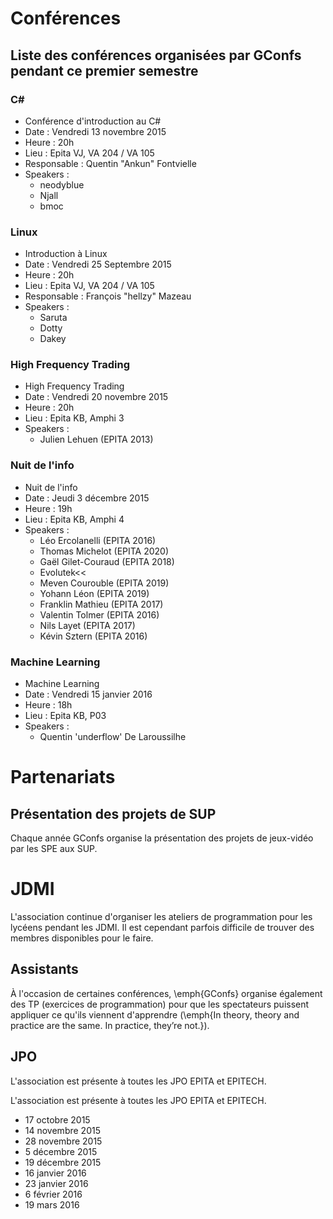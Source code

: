 # Conférences

## Liste des conférences organisées par GConfs pendant ce premier semestre

### C#

* Conférence d'introduction au C#
* Date : Vendredi 13 novembre 2015
* Heure : 20h
* Lieu : Epita VJ, VA 204 / VA 105
* Responsable : Quentin "Ankun" Fontvielle
* Speakers :
    * neodyblue
    * Njall
    * bmoc

### Linux

* Introduction à Linux
* Date : Vendredi 25 Septembre 2015
* Heure : 20h
* Lieu : Epita VJ, VA 204 / VA 105
* Responsable : François "hellzy" Mazeau
* Speakers :
    * Saruta
    * Dotty
    * Dakey

### High Frequency Trading

* High Frequency Trading
* Date : Vendredi 20 novembre 2015
* Heure : 20h
* Lieu : Epita KB, Amphi 3
* Speakers :
    * Julien Lehuen (EPITA 2013)

### Nuit de l'info

* Nuit de l'info
* Date : Jeudi 3 décembre 2015
* Heure : 19h
* Lieu : Epita KB, Amphi 4
* Speakers :
    * Léo Ercolanelli (EPITA 2016)
    * Thomas Michelot (EPITA 2020)
    * Gaël Gilet-Couraud (EPITA 2018)
    * Evolutek<<
    * Meven Courouble (EPITA 2019)
    * Yohann Léon (EPITA 2019)
    * Franklin Mathieu (EPITA 2017)
    * Valentin Tolmer (EPITA 2016)
    * Nils Layet (EPITA 2017)
    * Kévin Sztern (EPITA 2016)


### Machine Learning

* Machine Learning
* Date : Vendredi 15 janvier 2016
* Heure : 18h
* Lieu : Epita KB, P03
* Speakers :
    * Quentin 'underflow' De Laroussilhe

# Partenariats

## Présentation des projets de SUP

Chaque année GConfs organise la présentation des projets de jeux-vidéo par les
SPE aux SUP.

# JDMI

L'association continue d'organiser les ateliers de programmation pour les
lycéens pendant les JDMI. Il est cependant parfois difficile de trouver des
membres disponibles pour le faire.

## Assistants

À l'occasion de certaines conférences, \emph{GConfs} organise également des TP
(exercices de programmation) pour que les spectateurs puissent appliquer ce
qu'ils viennent d'apprendre (\emph{In theory, theory and practice are the same.
In practice, they’re not.}).

## JPO

L'association est présente à toutes les JPO EPITA et EPITECH.

L'association est présente à toutes les JPO EPITA et EPITECH.

* 17 octobre 2015
* 14 novembre 2015
* 28 novembre 2015
* 5 décembre 2015
* 19 décembre 2015
* 16 janvier 2016
* 23 janvier 2016
* 6 février 2016
* 19 mars 2016

